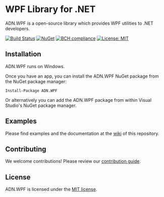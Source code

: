 # WPF Library for .NET

ADN.WPF is a open-source library which provides WPF utilities to .NET developers.

[![Build Status](https://travis-ci.org/andresdigiovanni/ADN.WPF.svg?branch=master)](https://travis-ci.org/andresdigiovanni/ADN.WPF)
[![NuGet](https://img.shields.io/nuget/v/ADN.WPF.svg)](https://www.nuget.org/packages/ADN.WPF/)
[![BCH compliance](https://bettercodehub.com/edge/badge/andresdigiovanni/ADN.WPF?branch=master)](https://bettercodehub.com/)
[![License: MIT](https://img.shields.io/badge/License-MIT-yellow.svg)](https://opensource.org/licenses/MIT)

## Installation

ADN.WPF runs on Windows.

Once you have an app, you can install the ADN.WPF NuGet package from the NuGet package manager:

```
Install-Package ADN.WPF
```

Or alternatively you can add the ADN.WPF package from within Visual Studio's NuGet package manager.

## Examples

Please find examples and the documentation at the [wiki](https://github.com/andresdigiovanni/ADN.WPF/wiki) of this repository.

## Contributing

We welcome contributions! Please review our [contribution guide](CONTRIBUTING.md).

## License

ADN.WPF is licensed under the [MIT license](LICENSE).
